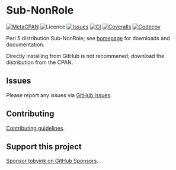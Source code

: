# Sub-NonRole

[![MetaCPAN](https://img.shields.io/cpan/v/Sub-NonRole.svg)](https://metacpan.org/release/Sub-NonRole)
![Licence](https://img.shields.io/cpan/l/Sub-NonRole)
[![Issues](https://img.shields.io/github/issues/tobyink/p5-sub-nonrole)](https://github.com/tobyink/p5-sub-nonrole/issues)
[![CI](https://github.com/tobyink/p5-sub-nonrole/workflows/CI/badge.svg)](https://github.com/tobyink/p5-sub-nonrole/actions)
[![Coveralls](https://coveralls.io/repos/tobyink/p5-sub-nonrole/badge.svg?branch=master&amp;service=github)](https://coveralls.io/github/tobyink/p5-sub-nonrole)
[![Codecov](https://codecov.io/gh/tobyink/p5-sub-nonrole/branch/master/graph/badge.svg)](https://codecov.io/gh/tobyink/p5-sub-nonrole)

Perl 5 distribution Sub-NonRole; see [homepage](https://metacpan.org/release/Sub-NonRole)
for downloads and documentation.

Directly installing from GitHub is not recommened; download the distribution
from the CPAN.

## Issues

Please report any issues via [GitHub Issues](https://github.com/tobyink/p5-sub-nonrole/issues).

## Contributing

[Contributing guidelines](https://toby.ink/open-source/contributing/).

## Support this project

[Sponsor tobyink on GitHub Sponsors](https://github.com/sponsors/tobyink).
